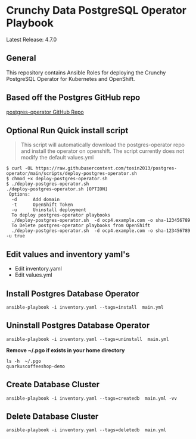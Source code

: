 # Crunchy Data PostgreSQL Operator Playbook

Latest Release: 4.7.0

## General

This repository contains Ansible Roles for deploying the Crunchy PostgreSQL Operator
for Kubernetes and OpenShift.

## Based off the Postgres GitHub repo

[postgres-operator GitHub Repo](https://github.com/CrunchyData/postgres-operator/tree/v4.7.0)

## Optional Run Quick install script
> This script will automatically download the postgres-operator repo and install the operator on openshift. The script currently does not modify the default values.yml
```
$ curl -OL https://raw.githubusercontent.com/tosin2013/postgres-operator/main/scripts/deploy-postgres-operator.sh
$ chmod +x deploy-postgres-operator.sh
$ ./deploy-postgres-operator.sh 
./deploy-postgres-operator.sh [OPTION]
 Options:
  -d      Add domain 
  -t      OpenShift Token
  -u      Uninstall deployment
  To deploy postgres-operator playbooks
  ./deploy-postgres-operator.sh  -d ocp4.example.com -o sha-123456789 
  To Delete postgres-operator playbooks from OpenShift
  ./deploy-postgres-operator.sh  -d ocp4.example.com -o sha-123456789 -u true
```
## Edit values and inventory yaml's

* Edit inventory.yaml 
* Edit values.yml 

## Install Postgres Database Operator
```
ansible-playbook -i inventory.yaml --tags=install  main.yml
```

## Uninstall Postgres Database Operator
```
ansible-playbook -i inventory.yaml --tags=uninstall  main.yml
```

**Remove ~/.pgo if exists in your home directory**
```
ls -h  ~/.pgo 
quarkuscoffeeshop-demo
```

## Create Database Cluster
```
ansible-playbook -i inventory.yaml --tags=createdb  main.yml -vv
```

## Delete Database Cluster
```
ansible-playbook -i inventory.yaml --tags=deletedb  main.yml
```
